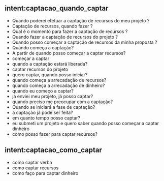 <!-- Captação -->

## intent:captacao_quando_captar
- Quando poderei efetuar a captação de recursos do meu projeto ?
- Captação de recursos, quando fazer ?
- Qual é o momento para fazer a captação de recursos ?
- Quando fazer a captação de recursos do projeto ?
- Quando posso começar a captação de recursos da minha proposta ?
- Quando começa a captação?
- A partir de quando posso começar a captar recursos?
- começar a captar
- quando a captação estará liberada?
- captar recursos do projeto
- quero captar, quando posso iniciar?
- quando começa a arrecadação de recursos?
- quando começa a arrecadação de dinheiro?
- quando eu começo a captar?
- já enviei meu projeto, já posso captar?
- quando preciso me preocupar com a captação?
- Quando se iniciará a fase de captação?
- a captação já pode ser feita?
- em quanto tempo posso captar?
- eu submeti um projeto e quero saber quando posso começar a captar dinheiro
- como posso fazer para captar recursos?

## intent:captacao_como_captar
- como captar verba
- como captar recursos
- como faço para captar dinheiro
